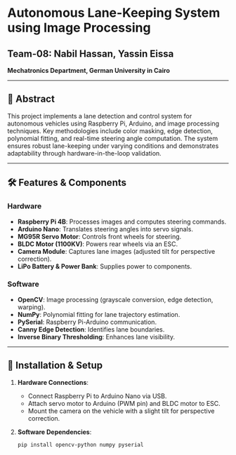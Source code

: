 # Autonomous Lane-Keeping System using Image Processing  
**Team-08**: **Nabil Hassan, Yassin Eissa**
---
**Mechatronics Department, German University in Cairo**  

---

## 📑 Abstract  
This project implements a lane detection and control system for autonomous vehicles using Raspberry Pi, Arduino, and image processing techniques. Key methodologies include color masking, edge detection, polynomial fitting, and real-time steering angle computation. The system ensures robust lane-keeping under varying conditions and demonstrates adaptability through hardware-in-the-loop validation.  

---

## 🛠️ Features & Components  
### Hardware  
- **Raspberry Pi 4B**: Processes images and computes steering commands.  
- **Arduino Nano**: Translates steering angles into servo signals.  
- **MG95R Servo Motor**: Controls front wheels for steering.  
- **BLDC Motor (1100KV)**: Powers rear wheels via an ESC.  
- **Camera Module**: Captures lane images (adjusted tilt for perspective correction).  
- **LiPo Battery & Power Bank**: Supplies power to components.  

### Software  
- **OpenCV**: Image processing (grayscale conversion, edge detection, warping).  
- **NumPy**: Polynomial fitting for lane trajectory estimation.  
- **PySerial**: Raspberry Pi-Arduino communication.  
- **Canny Edge Detection**: Identifies lane boundaries.  
- **Inverse Binary Thresholding**: Enhances lane visibility.  

---

## 🚀 Installation & Setup  
1. **Hardware Connections**:  
   - Connect Raspberry Pi to Arduino Nano via USB.  
   - Attach servo motor to Arduino (PWM pin) and BLDC motor to ESC.  
   - Mount the camera on the vehicle with a slight tilt for perspective correction.  

2. **Software Dependencies**:  
   ```bash
   pip install opencv-python numpy pyserial
